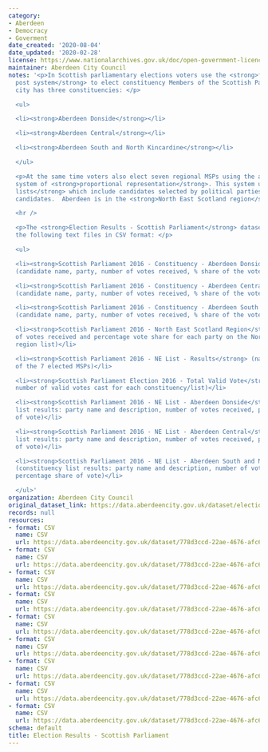 ```yaml
---
category:
- Aberdeen
- Democracy
- Goverment
date_created: '2020-08-04'
date_updated: '2020-02-28'
license: https://www.nationalarchives.gov.uk/doc/open-government-licence/version/3/
maintainer: Aberdeen City Council
notes: '<p>In Scottish parliamentary elections voters use the <strong>first past the
  post system</strong> to elect constituency Members of the Scottish Parliament (MSPs).  Aberdeen
  city has three constituencies: </p>

  <ul>

  <li><strong>Aberdeen Donside</strong></li>

  <li><strong>Aberdeen Central</strong></li>

  <li><strong>Aberdeen South and North Kincardine</strong></li>

  </ul>

  <p>At the same time voters also elect seven regional MSPs using the additional member
  system of <strong>proportional representation</strong>. This system uses <strong>regional
  lists</strong> which include candidates selected by political parties and independent
  candidates.  Aberdeen is in the <strong>North East Scotland region</strong>.</p>

  <hr />

  <p>The <strong>Election Results - Scottish Parliament</strong> dataset is made of
  the following text files in CSV format: </p>

  <ul>

  <li><strong>Scottish Parliament 2016 - Constituency - Aberdeen Donside</strong>
  (candidate name, party, number of votes received, % share of the vote)</li>

  <li><strong>Scottish Parliament 2016 - Constituency - Aberdeen Central</strong>
  (candidate name, party, number of votes received, % share of the vote)</li>

  <li><strong>Scottish Parliament 2016 - Constituency - Aberdeen South and North Kincardine</strong>
  (candidate name, party, number of votes received, % share of the vote)</li>

  <li><strong>Scottish Parliament 2016 - North East Scotland Region</strong> (number
  of votes received and percentage vote share for each party on the North East Scotland
  region list)</li>

  <li><strong>Scottish Parliament 2016 - NE List - Results</strong> (names and parties
  of the 7 elected MSPs)</li>

  <li><strong>Scottish Parliament Election 2016 - Total Valid Vote</strong> (total
  number of valid votes cast for each constituency/list)</li>

  <li><strong>Scottish Parliament 2016 - NE List - Aberdeen Donside</strong> (constituency
  list results: party name and description, number of votes received, percentage share
  of vote)</li>

  <li><strong>Scottish Parliament 2016 - NE List - Aberdeen Central</strong> (constituency
  list results: party name and description, number of votes received, percentage share
  of vote)</li>

  <li><strong>Scottish Parliament 2016 - NE List - Aberdeen South and North Kincardine</strong>
  (constituency list results: party name and description, number of votes received,
  percentage share of vote)</li>

  </ul>'
organization: Aberdeen City Council
original_dataset_link: https://data.aberdeencity.gov.uk/dataset/election-results-scottish-parliament
records: null
resources:
- format: CSV
  name: CSV
  url: https://data.aberdeencity.gov.uk/dataset/778d3ccd-22ae-4676-afc6-4c82ffda2cc3/resource/658734cf-c435-4bb4-aba0-4501538d6bf3/download/scotparl2016-constituency-abcrl.csv
- format: CSV
  name: CSV
  url: https://data.aberdeencity.gov.uk/dataset/778d3ccd-22ae-4676-afc6-4c82ffda2cc3/resource/6552bda4-4d20-4152-8532-b62076983ebd/download/scotparl2016-constituency-abdon.csv
- format: CSV
  name: CSV
  url: https://data.aberdeencity.gov.uk/dataset/778d3ccd-22ae-4676-afc6-4c82ffda2cc3/resource/4d68c886-73ef-4edc-854d-8b8cc5ba7835/download/scotparl2016-constituency-absnk.csv
- format: CSV
  name: CSV
  url: https://data.aberdeencity.gov.uk/dataset/778d3ccd-22ae-4676-afc6-4c82ffda2cc3/resource/47a5df6f-581d-4bd3-9927-05ccb6131b0f/download/scotparl2016-ne-scotland-region.csv
- format: CSV
  name: CSV
  url: https://data.aberdeencity.gov.uk/dataset/778d3ccd-22ae-4676-afc6-4c82ffda2cc3/resource/e24b27b5-3571-40fe-b150-175c908205f1/download/scotparl2016-ne-list-abdonside.csv
- format: CSV
  name: CSV
  url: https://data.aberdeencity.gov.uk/dataset/778d3ccd-22ae-4676-afc6-4c82ffda2cc3/resource/dbe29b1e-881b-4a21-b5d0-8ec617796663/download/scotparl2016-ne-list-abcentral.csv
- format: CSV
  name: CSV
  url: https://data.aberdeencity.gov.uk/dataset/778d3ccd-22ae-4676-afc6-4c82ffda2cc3/resource/f5a6e78f-9a1b-43c4-b26a-d59686912912/download/scotparl2016-ne-list-abs-and-nk.csv
- format: CSV
  name: CSV
  url: https://data.aberdeencity.gov.uk/dataset/778d3ccd-22ae-4676-afc6-4c82ffda2cc3/resource/5a02e51b-ebb1-4c3d-bbfc-5b75df8bdfd7/download/scotparl2016-total-valid-votes.csv
- format: CSV
  name: CSV
  url: https://data.aberdeencity.gov.uk/dataset/778d3ccd-22ae-4676-afc6-4c82ffda2cc3/resource/c714713a-4514-44b7-a396-f0d773295ef8/download/scotparl2016-ne-list-results.csv
schema: default
title: Election Results - Scottish Parliament
---
```

